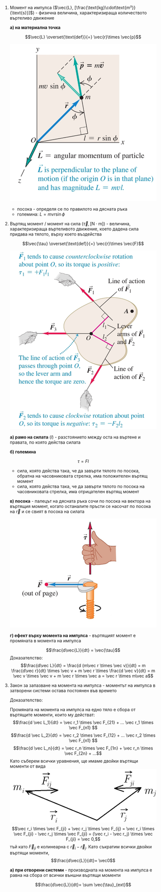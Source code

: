 1. Момент на импулса ($\vec{L}, [\frac{\text{kg}\cdot\text{m²}}{\text{s}}]$) - физична величина, характеризираща количеството въртеливо движение
	
	**а) на материална точка**
	
	$$\vec{L} \overset{\text{def}}{=} \vec{r}\times \vec{p}$$
	
	![Angular Momentum](Resources/Angular%20Momentum.jpg)
	
	- посока - определя се по правилото на дясната ръка
	- големина: $L = mvr\sin\phi$

2. Въртящ момент / момент на сила ($\vec{\tau}, [\text{N}\cdot \text{m}]$) - величина, характеризираща въртеливото движение, което дадена сила придава на тялото, върху което въздейства
	
	$$\vec{\tau} \overset{\text{def}}{=} \vec{r}\times  \vec{F}$$
	
	![Torque](Resources/Torque.jpg)
	
	**а) рамо на силата** ($l$) - разстоянието между оста на въртене и правата, по която действа силата
	
	**б) големина**
	
	$$\tau = Fl$$
	
	- сила, която действа така, че да завърти тялото по посока, обратна на часовниковата стрелка, има положителен въртящ момент
	- сила, която действа така, че да завърти тялото по посока на часовниковата стрелка, има отрицателен въртящ момент
	
	**в) посока** - палецът на дясната ръка сочи по посока на вектора на въртящия момент, когато останалите пръсти се насочат по посока на $\vec{r}$ и се свият в посока на силата
	
	![Torque Vector](Resources/Torque%20Vector.jpg)
	
	**г) ефект върху момента на импулса** - въртящият момент е промяната в момента на импулса
	
	$$\frac{d\vec{L}}{dt} = \vec{\tau}$$
	Доказателство:
	$$\frac{d\vec L}{dt} = \frac{d (m\vec r \times \vec v)}{dt} = m \frac{d\vec r}{dt} \times \vec v + m \vec r \times \frac{d \vec v}{dt} = m \vec v \times \vec v + m \vec r \times \vec a = \vec r \times m\vec a$$
	

3. Закон за запазване на момента на импулса - моментът на импулса в затворени системи остава постоянен във времето
	
	Доказателство: 
	
	Промяната на момента на импулса на едно тяло е сбора от въртящите моменти, които му действат:
	$$\frac{d \vec L_1}{dt} = \vec r_1 \times \vec F_{21} + ...  \vec r_1 \times \vec F_{n1} $$
	$$\frac{d \vec L_2}{dt} = \vec r_2 \times \vec F_{12} + ...  \vec r_2 \times \vec F_{n1} $$
	$$\frac{d \vec L_n}{dt} = \vec r_n \times \vec F_{1n} + \vec r_n \times \vec F_{2n} + ...$$
	Като съберем всички уравнения, ще имаме двойки въртящи моменти от вида
	![Pair Torques](Resources/pair_torques.png)
	$$\vec r_i \times \vec F_{ji} + \vec r_j \times \vec F_{ij} = \vec r_i \times \vec F_{ji} - \vec r_j \times \vec F_{ji} = (\vec r_i - \vec r_j) \times \vec F_{ji} = \vec 0,$$
	тъй като $\vec F_{ji}$ е колинеарна с $\vec r_i - \vec r_j$. Като съкратим всички двойки въртящи моменти,
	$$\frac{d\vec{L}}{dt}= \vec0$$
	
	**а) при отворени системи** - производната на момента на импулса е равна на сбора от всички външни въртящи моменти
	
	$$\frac{d\vec{L}}{dt}= \sum \vec{\tau}_{ext}$$
	

